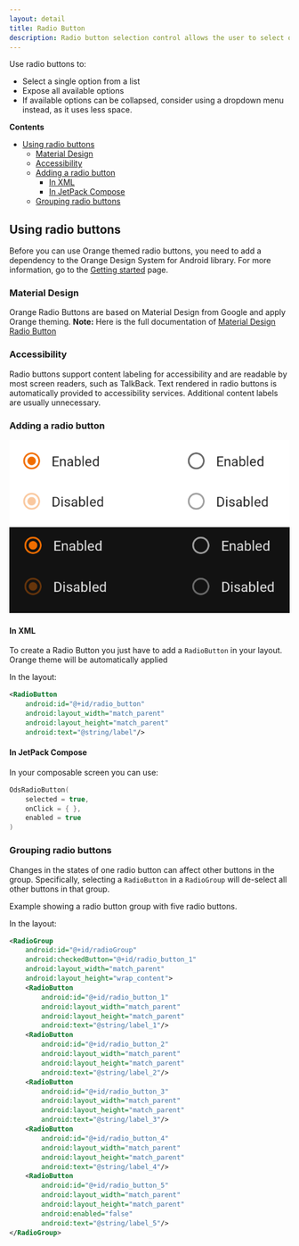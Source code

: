 ```yaml
---
layout: detail
title: Radio Button
description: Radio button selection control allows the user to select options.
---
```


Use radio buttons to:
*   Select a single option from a list
*   Expose all available options
*   If available options can be collapsed, consider using a dropdown menu
    instead, as it uses less space.


**Contents**

*   [Using radio buttons](#using-radio-buttons)
    *   [Material Design](#material-design)
    *   [Accessibility](#accessibility)
    *   [Adding a radio button](#adding-a-radio-button)
        *   [In XML](#in-xml)
        *   [In JetPack Compose](#in-jetpack-compose)
    *   [Grouping radio buttons](#grouping-radio-buttons)


## Using radio buttons

Before you can use Orange themed radio buttons, you need to add a dependency to the Orange Design
System for Android library. For more information, go to the
[Getting started](../home_content.md) page.

### Material Design

Orange Radio Buttons are based on Material Design from Google and apply Orange theming.
**Note:** Here is the full documentation
of [Material Design Radio Button](https://material.io/components/radio-buttons/)

### Accessibility

Radio buttons support content labeling for accessibility and are readable by
most screen readers, such as TalkBack. Text rendered in radio buttons is
automatically provided to accessibility services. Additional content labels are
usually unnecessary.

### Adding a radio button

![RadioButton](images/radio_button_light.png) ![RadioButton dark](images/radio_button_dark.png)

#### In XML

To create a Radio Button you just have to add a `RadioButton` in your layout. Orange theme will be
automatically applied

In the layout:

```xml
<RadioButton
    android:id="@+id/radio_button"
    android:layout_width="match_parent"
    android:layout_height="match_parent"
    android:text="@string/label"/>
```

#### In JetPack Compose

In your composable screen you can use:

```kotlin
OdsRadioButton(
    selected = true,
    onClick = { },
    enabled = true
)
```

### Grouping radio buttons

Changes in the states of one radio button can affect other buttons in the group.
Specifically, selecting a `RadioButton` in a `RadioGroup` will de-select all
other buttons in that group.

Example showing a radio button group with five radio buttons.

In the layout:

```xml
<RadioGroup
    android:id="@+id/radioGroup"
    android:checkedButton="@+id/radio_button_1"
    android:layout_width="match_parent"
    android:layout_height="wrap_content">
    <RadioButton
        android:id="@+id/radio_button_1"
        android:layout_width="match_parent"
        android:layout_height="match_parent"
        android:text="@string/label_1"/>
    <RadioButton
        android:id="@+id/radio_button_2"
        android:layout_width="match_parent"
        android:layout_height="match_parent"
        android:text="@string/label_2"/>
    <RadioButton
        android:id="@+id/radio_button_3"
        android:layout_width="match_parent"
        android:layout_height="match_parent"
        android:text="@string/label_3"/>
    <RadioButton
        android:id="@+id/radio_button_4"
        android:layout_width="match_parent"
        android:layout_height="match_parent"
        android:text="@string/label_4"/>
    <RadioButton
        android:id="@+id/radio_button_5"
        android:layout_width="match_parent"
        android:layout_height="match_parent"
        android:enabled="false"
        android:text="@string/label_5"/>
</RadioGroup>
```